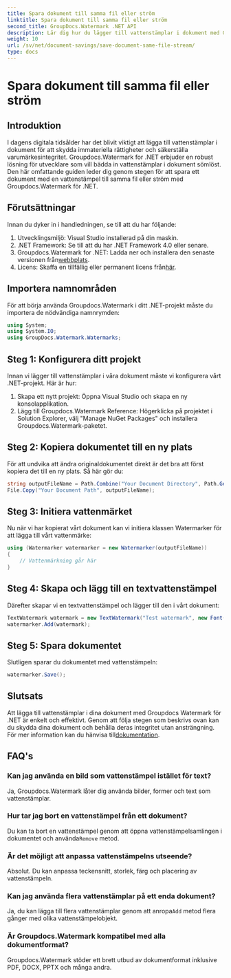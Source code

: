 ```yaml
---
title: Spara dokument till samma fil eller ström
linktitle: Spara dokument till samma fil eller ström
second_title: GroupDocs.Watermark .NET API
description: Lär dig hur du lägger till vattenstämplar i dokument med Groupdocs.Watermark for .NET. Den här guiden ger instruktioner för att säkerställa dokumentskydd och integritet.
weight: 10
url: /sv/net/document-savings/save-document-same-file-stream/
type: docs
---
```

# Spara dokument till samma fil eller ström

## Introduktion
I dagens digitala tidsålder har det blivit viktigt att lägga till vattenstämplar i dokument för att skydda immateriella rättigheter och säkerställa varumärkesintegritet. Groupdocs.Watermark for .NET erbjuder en robust lösning för utvecklare som vill bädda in vattenstämplar i dokument sömlöst. Den här omfattande guiden leder dig genom stegen för att spara ett dokument med en vattenstämpel till samma fil eller ström med Groupdocs.Watermark för .NET.
## Förutsättningar
Innan du dyker in i handledningen, se till att du har följande:
1. Utvecklingsmiljö: Visual Studio installerad på din maskin.
2. .NET Framework: Se till att du har .NET Framework 4.0 eller senare.
3.  Groupdocs.Watermark for .NET: Ladda ner och installera den senaste versionen från[webbplats](https://releases.groupdocs.com/Watermark/net/).
4.  Licens: Skaffa en tillfällig eller permanent licens från[här](https://purchase.groupdocs.com/temporary-license/).
## Importera namnområden
För att börja använda Groupdocs.Watermark i ditt .NET-projekt måste du importera de nödvändiga namnrymden:
```csharp
using System;
using System.IO;
using GroupDocs.Watermark.Watermarks;
```
## Steg 1: Konfigurera ditt projekt
Innan vi lägger till vattenstämplar i våra dokument måste vi konfigurera vårt .NET-projekt. Här är hur:
1. Skapa ett nytt projekt: Öppna Visual Studio och skapa en ny konsolapplikation.
2. Lägg till Groupdocs.Watermark Reference: Högerklicka på projektet i Solution Explorer, välj "Manage NuGet Packages" och installera Groupdocs.Watermark-paketet.
## Steg 2: Kopiera dokumentet till en ny plats
För att undvika att ändra originaldokumentet direkt är det bra att först kopiera det till en ny plats. Så här gör du:
```csharp
string outputFileName = Path.Combine("Your Document Directory", Path.GetFileName("Your Document Path"));
File.Copy("Your Document Path", outputFileName);
```
## Steg 3: Initiera vattenmärket
Nu när vi har kopierat vårt dokument kan vi initiera klassen Watermarker för att lägga till vårt vattenmärke:
```csharp
using (Watermarker watermarker = new Watermarker(outputFileName))
{
    // Vattenmärkning går här
}
```
## Steg 4: Skapa och lägg till en textvattenstämpel
Därefter skapar vi en textvattenstämpel och lägger till den i vårt dokument:
```csharp
TextWatermark watermark = new TextWatermark("Test watermark", new Font("Arial", 12));
watermarker.Add(watermark);
```
## Steg 5: Spara dokumentet
Slutligen sparar du dokumentet med vattenstämpeln:
```csharp
watermarker.Save();
```
## Slutsats
Att lägga till vattenstämplar i dina dokument med Groupdocs Watermark för .NET är enkelt och effektivt. Genom att följa stegen som beskrivs ovan kan du skydda dina dokument och behålla deras integritet utan ansträngning. För mer information kan du hänvisa till[dokumentation](https://tutorials.groupdocs.com/Watermark/net/).
## FAQ's
### Kan jag använda en bild som vattenstämpel istället för text?
Ja, Groupdocs.Watermark låter dig använda bilder, former och text som vattenstämplar.
### Hur tar jag bort en vattenstämpel från ett dokument?
 Du kan ta bort en vattenstämpel genom att öppna vattenstämpelsamlingen i dokumentet och använda`Remove` metod.
### Är det möjligt att anpassa vattenstämpelns utseende?
Absolut. Du kan anpassa teckensnitt, storlek, färg och placering av vattenstämpeln.
### Kan jag använda flera vattenstämplar på ett enda dokument?
 Ja, du kan lägga till flera vattenstämplar genom att anropa`Add` metod flera gånger med olika vattenstämpelobjekt.
### Är Groupdocs.Watermark kompatibel med alla dokumentformat?
Groupdocs.Watermark stöder ett brett utbud av dokumentformat inklusive PDF, DOCX, PPTX och många andra.